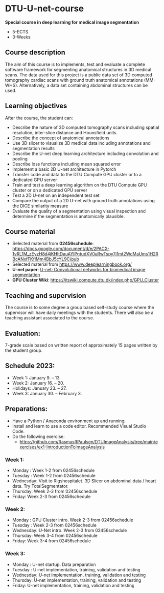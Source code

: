 # DTU-U-net-course
**Special course in deep learning for medical image segmentation**
- 5-ECTS
- 3-Weeks

## Course description
The aim of this course is to implements, test and evaluate a complete software framework for segmenting anatomical structures in 3D medical scans.
The data used for this project is a public data set of 3D computed tomography cardiac scans with ground truth anatomical annotations (MM-WHS). Alternatively, a data set containing abdominal structures can be used.

## Learning objectives

After the course, the student can:
- Describe the nature of 3D computed tomography scans including spatial resolution, inter-slice distance and Hounsfield units.
- Describe the concept of anatomical annotations
- Use 3D slicer to visualize 3D medical data including annotations and segmentation results
- Describe the U-net deep learning architecture including convolution and pooling
- Describe loss functions including mean squared error
- Implement a basic 2D U-net architecture in Pytorch
- Transfer code and data to the DTU Compute GPU cluster or to a dedicated GPU server
- Train and test a deep learning algorithm on the DTU Compute GPU cluster or on a dedicated GPU server
- Test a 2D U-net on an independent test set
- Compare the output of a 2D U-net with ground truth annotations using the DICE similarity measure
- Evaluate the quality of a segmentation using visual inspection and determine if the segmentation is anatomically plausible.

## Course material
- Selected material from **02456schedule**: https://docs.google.com/document/d/e/2PACX-1vRL1M_zEyzH8d4jKHltDauAYIPgtudXV0uRwTspy7i1mt2WcMaUms1H2RBcANxfFKfiMm4BbJ5cYL9C/pub
- Selected material from https://www.deeplearningbook.org/
- **U-net paper**: [U-net: Convolutional networks for biomedical image segmentation](https://arxiv.org/abs/1505.04597)
- **GPU Cluster Wiki**: https://itswiki.compute.dtu.dk/index.php/GPU_Cluster

## Teaching and supervision
The course is to some degree a group based self-study course where the supervisor will have daily meetings with the students. There will also be a teaching assistant associated to the course.

## Evaluation:
7-grade scale based on written report of approximately 15 pages written by the student group.

## Schedule 2023:
- Week 1: January 9. – 13.
- Week 2: January 16. – 20.
- Holidays: January 23. – 27.
- Week 3: January 30. – February 3.

## Preparations:
- Have a Python / Anaconda environment up and running. 
- Install and learn to use a code editor. Recommended Visual Studio Code.
- Do the following exercise:
   - https://github.com/RasmusRPaulsen/DTUImageAnalysis/tree/main/exercises/ex1-IntroductionToImageAnalysis



### Week 1:
- Monday : Week 1-2 from 02456schedule
- Tuesday : Week 1-2 from 02456schedule
- Wednesday: Visit to Rigshospitalet. 3D Slicer on abdominal data / heart data. Try TotalSegmentator.
- Thursday: Week 2-3 from 02456schedule
- Friday: Week 2-3 from 02456schedule

### Week 2:
- Monday : GPU Cluster intro. Week 2-3 from 02456schedule
- Tuesday : Week 2-3 from 02456schedule
- Wednesday: U-Net intro. Week 2-3 from 02456schedule
- Thursday: Week 3-4 from 02456schedule
- Friday: Week 3-4 from 02456schedule

### Week 3:
- Monday :  U-net startup. Data preparation
- Tuesday :  U-net implementation, training, validation and testing
- Wednesday: U-net implementation, training, validation and testing
- Thursday: U-net implementation, training, validation and testing
- Friday: U-net implementation, training, validation and testing


